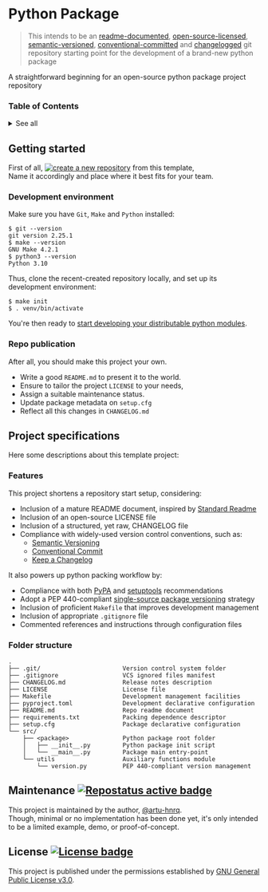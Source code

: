 # Python Package
> This intends to be an [readme-documented][-0], [open-source-licensed][-1], [semantic-versioned][-2],
[conventional-committed][-3] and [changelogged][-4] git repository starting point
for the development of a brand-new python package

A straightforward beginning for an open-source python package project repository

[-0]: https://www.makeareadme.com/ "Make a README"
[-1]: https://choosealicense.com/licenses/ "Choose a License"
[-2]: https://semver.org/ "Semantic Versioning"
[-3]: https://www.conventionalcommits.org/en/v1.0.0/ "Conventional Commits"
[-4]: https://keepachangelog.com/en/1.0.0/ "Keep a Changelog"

[>1]: https://choosealicense.com/licenses/gpl-3.0/ "GPL 3.0 license description"
[>2]: https://www.repostatus.org "Repo maintenance status"
[>3]: https://github.com/RichardLitt/standard-readme/blob/master/spec.md "Standard readme specification"
[>4]: https://packaging.python.org/guides/distributing-packages-using-setuptools/ "PyPA packing instructions"
[>5]: https://setuptools.pypa.io/en/latest/userguide/index.html "Setuptools packing instructions"
[>6]: https://packaging.python.org/en/latest/guides/single-sourcing-package-version/ "Single-sourcing package version"

[!1]: https://github.com/generic-tree/python-package/generate "Github repository's template generation URL"
[!2]: https://pypi.org/manage/account/token/ "PyPI API token creation URL"

[B1]: https://img.shields.io/github/license/Generic-Tree/python-package?color=green "License badge"
[B2]: https://www.repostatus.org/badges/latest/concept.svg "Repostatus active badge"
[B3]: https://img.shields.io/static/v1?label=create%20a%20new%20repository&message=%20&style=social "Create new repository"


### Table of Contents
<details>
  <summary>See all</summary>

  * [Getting started](#getting-started)
    * [Development environment](#development-environment)
    * [Repo publication](#repo-publication)
  * [Project specifications](#project-specifications)
    * [Features](#features)
    * [Folder structure](#folder-structure)
  * [Maintenance](#maintenance-)
  * [License](#license-)

</details>


## Getting started
First of all, [![create a new repository][B3]][!1] from this template, \
Name it accordingly and place where it best fits for your team.

### Development environment
Make sure you have `Git`, `Make` and `Python` installed:

```shell
$ git --version
git version 2.25.1
$ make --version
GNU Make 4.2.1
$ python3 --version
Python 3.10
```

Thus, clone the recent-created repository locally,
and set up its development environment:

```shell
$ make init
$ . venv/bin/activate
```

You're then ready to [start developing your distributable python modules][>4].

### Repo publication
After all, you should make this project your own.
* Write a good `README.md` to present it to the world.
* Ensure to tailor the project `LICENSE` to your needs,
* Assign a suitable maintenance status.
* Update package metadata on `setup.cfg`
* Reflect all this changes in `CHANGELOG.md`


## Project specifications
Here some descriptions about this template project:

### Features
This project shortens a repository start setup, considering:
* Inclusion of a mature README document, inspired by [Standard Readme][>3]
* Inclusion of an open-source LICENSE file
* Inclusion of a structured, yet raw, CHANGELOG file
* Compliance with widely-used version control conventions, such as:
    * [Semantic Versioning][-2]
    * [Conventional Commit][-3]
    * [Keep a Changelog][-4]

It also powers up python packing workflow by:

* Compliance with both [PyPA][>4] and [setuptools][>5] recommendations
* Adopt a PEP 440-compliant [single-source package versioning][>6] strategy
* Inclusion of proficient `Makefile` that improves development management
* Inclusion of appropriate `.gitignore` file
* Commented references and instructions through configuration files

### Folder structure
```
.
├── .git/                       Version control system folder
├── .gitignore                  VCS ignored files manifest
├── CHANGELOG.md                Release notes description
├── LICENSE                     License file
├── Makefile                    Development management facilities
├── pyproject.toml              Development declarative configuration
├── README.md                   Repo readme document
├── requirements.txt            Packing dependence descriptor
├── setup.cfg                   Package declarative configuration
└── src/
    ├── <package>               Python package root folder
    │   ├── __init__.py         Python package init script
    │   └── __main__.py         Package main entry-point
    └── utils                   Auxiliary functions module
        └── version.py          PEP 440-compliant version management
```


## Maintenance [![][B2]][>2]
This project is maintained by the author, [@artu-hnrq](https://github.com/artu-hnrq). \
Though, minimal or no implementation has been done yet,
it's only intended to be a limited example, demo, or proof-of-concept.


## License [![][B1]][>1]
This project is published under the permissions established by [GNU General Public License v3.0][>1].
